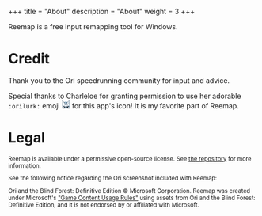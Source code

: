 +++
title = "About"
description = "About"
weight = 3
+++

Reemap is a free input remapping tool for Windows.

# Credit

Thank you to the Ori speedrunning community for input and advice.

Special thanks to Charleloe for granting permission to use her adorable `:orilurk:` emoji <img alt="[screenshot]" src="/lurk.png" style="height: 1.2em; width: 1.2em"> for this app's icon! It is my favorite part of Reemap.

# Legal

<small>

Reemap is available under a permissive open-source license. See [the repository](https://github.com/MightyBurger/reemap) for more information.

See the following notice regarding the Ori screenshot included with Reemap:

Ori and the Blind Forest: Definitive Edition © Microsoft Corporation. Reemap was created under Microsoft's ["Game Content Usage Rules"](https://www.xbox.com/en-US/developers/rules) using assets from Ori and the Blind Forest: Definitive Edition, and it is not endorsed by or affiliated with Microsoft.

</small>


